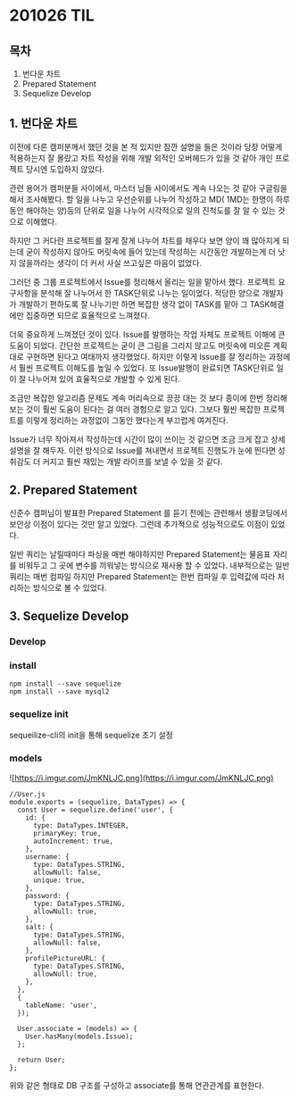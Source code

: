 # 201026 TIL

## 목차

1. 번다운 차트
2. Prepared Statement
3. Sequelize Develop

## 1. 번다운 차트

이전에 다른 캠퍼분께서 했던 것을 본 적 있지만 잠깐 설명을 들은 것이라 당장 어떻게 적용하는지 잘 몰랐고 차트 작성을 위해 개발 외적인 오버헤드가 있을 것 같아 개인 프로젝트 당시엔 도입하지 않았다.

관련 용어가 캠퍼분들 사이에서, 마스터 님들 사이에서도 계속 나오는 것 같아 구글링을 해서 조사해봤다. 할 일을 나누고 우선순위를 나누어 작성하고 MD( 1MD는 한명이 하루동안 해야하는 양)등의 단위로 일을 나누어 시각적으로 일의 진척도를 잘 알 수 있는 것으로 이해했다. 

하지만 그 커다란 프로젝트를 잘게 잘게 나누어 차트를 채우다 보면 양이 꽤 많아지게 되는데 굳이 작성하지 않아도 머릿속에 들어 있는데 작성하는 시간동안 개발하는게 더 낫지 않을까라는 생각이 더 커서 사실 쓰고싶은 마음이 없었다.

그러던 중 그룹 프로젝트에서 Issue를 정리해서 올리는 일을 맡아서 했다. 프로젝트 요구사항을   분석해 잘 나누어서 한 TASK단위로 나누는 일이었다. 적당한 양으로 개발자가 개발하기 편하도록 잘 나누기만 하면 복잡한 생각 없이 TASK를 맡아 그 TASK해결에만 집중하면 되므로 효율적으로 느껴졌다. 

더욱 중요하게 느껴졌던 것이 있다. Issue를 발행하는 작업 자체도 프로젝트 이해에 큰 도움이 되었다. 간단한 프로젝트는 굳이 큰 그림을 그리지 않고도 머릿속에 떠오른 계획대로 구현하면 된다고 여태까지 생각했었다. 하지만 이렇게 Issue를 잘 정리하는 과정에서 훨씬 프로젝트 이해도를 높일 수 있었다. 또 Issue발행이 완료되면 TASK단위로 일이 잘 나누어져 있어 효율적으로 개발할 수 있게 된다.

조금만 복잡한 알고리즘 문제도 계속 머리속으로 끙끙 대는 것 보다 종이에 한번 정리해 보는 것이 훨씬 도움이 된다는 걸 여러 경험으로 알고 있다. 그보다 훨씬 복잡한 프로젝트를 이렇게 정리하는 과정없이 그동안 했다는게 부끄럽게 여겨진다. 

Issue가 너무 작아져서 작성하는데 시간이 많이 쓰이는 것 같으면 조금 크게 잡고 상세 설명을 잘 해두자. 이런 방식으로 Issue를 쳐내면서 프로젝트 진행도가 눈에 띈다면 성취감도 더 커지고 훨씬 재밌는 개발 라이프를 보낼 수 있을 것 같다.

## 2. Prepared Statement

신준수 캠퍼님이 발표한 Prepared Statement 를 듣기 전에는 관련해서 생활코딩에서 보안상 이점이 있다는 것만 알고 있었다. 그런데 추가적으로 성능적으로도 이점이 있었다. 

일반 쿼리는 날릴때마다 파싱을 매번 해야하지만 Prepared Statement는 물음표 자리를 비워두고 그 곳에 변수를 끼워넣는 방식으로 재사용 할 수 있었다. 내부적으로는 일반 쿼리는 매번 컴파일 하지만 Prepared Statement는 한번 컴파일 후 입력값에 따라 처리하는 방식으로 볼 수 있었다. 

## 3. Sequelize Develop

### Develop

### install

```
npm install --save sequelize
npm install --save mysql2

```

### sequelize init

sequeilize-cli의 init을 통해 sequelize 초기 설정

### models

![https://i.imgur.com/JmKNLJC.png](https://i.imgur.com/JmKNLJC.png)

```
//User.js
module.exports = (sequelize, DataTypes) => {
  const User = sequelize.define('user', {
    id: {
      type: DataTypes.INTEGER,
      primaryKey: true,
      autoIncrement: true,
    },
    username: {
      type: DataTypes.STRING,
      allowNull: false,
      unique: true,
    },
    password: {
      type: DataTypes.STRING,
      allowNull: true,
    },
    salt: {
      type: DataTypes.STRING,
      allowNull: false,
    },
    profilePictureURL: {
      type: DataTypes.STRING,
      allowNull: true,
    },
  },
  {
    tableName: 'user',
  });

  User.associate = (models) => {
    User.hasMany(models.Issue);
  };

  return User;
};

```

위와 같은 형태로 DB 구조를 구성하고 associate를 통해 연관관계를 표현한다.